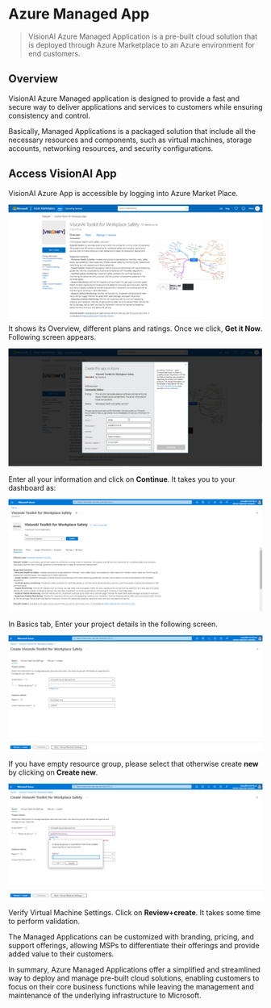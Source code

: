 # Azure Managed App

> VisionAI Azure Managed Application is a  pre-built cloud solution that is deployed through Azure Marketplace to an Azure environment for end customers. 

## Overview

VisionAI Azure Managed application is designed to provide a fast and secure way to deliver applications and services to customers while ensuring consistency and control.

Basically, Managed Applications is a packaged solution that include all the necessary resources and components, such as virtual machines, storage accounts, networking resources, and security configurations. 

## Access VisionAI App

VisionAI Azure App is accessible by logging into Azure Market Place.

![VisionAI webapp](../img/azure-app-main.PNG)
It shows its Overview, different plans and ratings.
Once we click, **Get it Now**. Following screen appears.


![VisionAI webapp](../img/azure-app-get-it.PNG)

Enter all your information and click on **Continue**. It takes you to your dashboard as:


![VisionAI webapp](../img/azure-app-continue.PNG)

In Basics tab, Enter your project details in the following screen.

![VisionAI webapp](../img/azure-app-project.PNG)


 If you have empty resource group, please select that otherwise create **new** by clicking on **Create new**.

![VisionAI webapp](../img/azure-app-create-one.PNG)

Verify Virtual Machine Settings. Click on **Review+create**. It takes some time to perform validation.

The Managed Applications can be customized with branding, pricing, and support offerings, allowing MSPs to differentiate their offerings and provide added value to their customers.

In summary, Azure Managed Applications offer a simplified and streamlined way to deploy and manage pre-built cloud solutions, enabling customers to focus on their core business functions while leaving the management and maintenance of the underlying infrastructure to Microsoft.